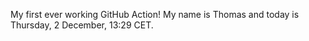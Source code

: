 My first ever working GitHub Action!
My name is Thomas and today is Thursday, 2 December, 13:29 CET. 
